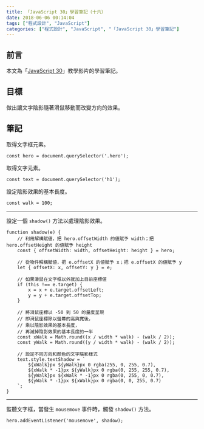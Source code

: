 ```yaml
---
title: 「JavaScript 30」學習筆記（十六）
date: 2018-06-06 00:14:04
tags: ["程式設計", "JavaScript"]
categories: ["程式設計", "JavaScript", "「JavaScript 30」學習筆記"]
---
```


## 前言

本文為「[JavaScript 30](https://javascript30.com/)」教學影片的學習筆記。

## 目標

做出讓文字陰影隨著滑鼠移動而改變方向的效果。

## 筆記

取得文字框元素。

```JS
const hero = document.querySelector('.hero');
```

取得文字元素。

```JS
const text = document.querySelector('h1');
```

設定陰影效果的基本長度。

```JS
const walk = 100;
```

---

設定一個 `shadow()` 方法以處理陰影效果。

```JS
function shadow(e) {
    // 利用解構賦値，把 hero.offsetWidth 的値賦予 width；把 hero.offsetHeight 的値賦予 height
    const { offsetWidth: width, offsetHeight: height } = hero;

    // 從物件解構賦値，把 e.offsetX 的値賦予 x；把 e.offsetX 的値賦予 y
    let { offsetX: x, offsetY: y } = e;

    // 如果滑鼠在文字框以外就加上目前座標値
    if (this !== e.target) {
        x = x + e.target.offsetLeft;
        y = y + e.target.offsetTop;
    }

    // 將滑鼠座標以 -50 到 50 的量度呈現
    // 即滑鼠座標除以螢幕的高與寬後，
    // 乘以陰影效果的基本長度，
    // 再減掉陰影效果的基本長度的一半
    const xWalk = Math.round((x / width * walk) - (walk / 2));
    const yWalk = Math.round((y / width * walk) - (walk / 2));

    // 設定不同方向和顏色的文字陰影樣式
    text.style.textShadow = `
        ${xWalk}px ${yWalk}px 0 rgba(255, 0, 255, 0.7),
        ${xWalk * -1}px ${yWalk}px 0 rgba(0, 255, 255, 0.7),
        ${yWalk}px ${xWalk * -1}px 0 rgba(0, 255, 0, 0.7),
        ${yWalk * -1}px ${xWalk}px 0 rgba(0, 0, 255, 0.7)
    `;
}
```

---

監聽文字框，當發生 `mousemove` 事件時，觸發 `shadow()` 方法。

```JS
hero.addEventListener('mousemove', shadow);
```
